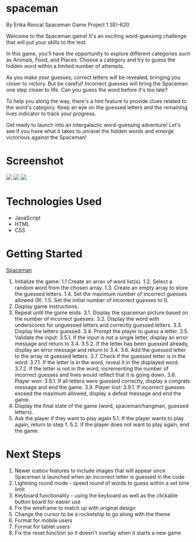 # spaceman

By Erika Roncal
Spaceman Game Project 1 SEI-620

Welcome to the Spaceman game! It's an exciting word-guessing challenge that will put your skills to the test.

In this game, you'll have the opportunity to explore different categories such as Animals, Food, and Places. Choose a category and try to guess the hidden word within a limited number of attempts.

As you make your guesses, correct letters will be revealed, bringing you closer to victory. But be careful! Incorrect guesses will bring the Spaceman one step closer to life. Can you guess the word before it's too late?

To help you along the way, there's a hint feature to provide clues related to the word's category. Keep an eye on the guessed letters and the remaining lives indicator to track your progress.

Get ready to launch into an intergalactic word-guessing adventure! Let's see if you have what it takes to unravel the hidden words and emerge victorious against the Spaceman!

# Screenshot

<img src="https://i.imgur.com/9d7MFQt.jpg">
<img src="https://i.imgur.com/pgcXkTD.png">
<img src="https://i.imgur.com/kZGdEUU.png">

# Technologies Used

- JavaScript
- HTML
- CSS

# Getting Started

[Spaceman](https://erikajoelleee.github.io/spaceman/)

1. Initialize the game:
   1.1 Create an arrav of word list(s).
   1.2. Select a random word from the chosen array.
   1.3. Create an empty array to store the guessed letters.
   1.4. Set the maximum number of incorrect guesses allowed (9).
   1.5. Set the initial number of incorrect guesses to 0.
2. Display game instructions.
3. Repeat until the game ends:
   3.1. Display the spaceman picture based on the number of incorrect guesses.
   3.2. Display the word with underscores for unguessed letters and correctly guessed letters.
   3.3. Display the letters guessed.
   3.4. Prompt the player to guess a letter.
   3.5. Validate the input:
   3.5.1. If the input is not a single letter, display an error message and return to 3.4.
   3.5.2. If the letter has been guessed already, display an error message and return to 3.4.
   3.6. Add the guessed letter to the array ot guessed letters.
   3.7. Check if the guessed letter is in the word:
   3.7.1. If the letter is in the word, reveal it in the displayed word.
   3.7.2. If the letter is not in the word, incrementing the number of incorrect guesses and lives would reflect that it is going down.
   3.8. Player won:
   3.8.1. If all letters were guessed correctly, display a congrats message and end the game.
   3.9. Player lost:
   3.9.1. If incorrect guesses exceed the maximum allowed, display a defeat message and end the game.
4. Display the final state of the game (word, spaceman/hangman, guessed letters).
5. Ask the player if they want to play
   again
   5.1. If the player wants to play again, return to step 1.
   5.2. If the player does not want to play again, end the game.

# Next Steps

1. Newer icebox features to include images that will appear once Spaceman is launched when an incorrect letter is guessed in the code
2. Lightning round mode - speed round of words to guess within a set time limit
3. Keyboard functionality - using the keyboard as well as the clickable button board for easier use
4. Fix the wireframe to match up with original design
5. Change the cursor to be a rocketship to go along with the theme
6. Format for mobile users
7. Format for tablet users
8. Fix the reset function so it doesn't overlay when it starts a new game
